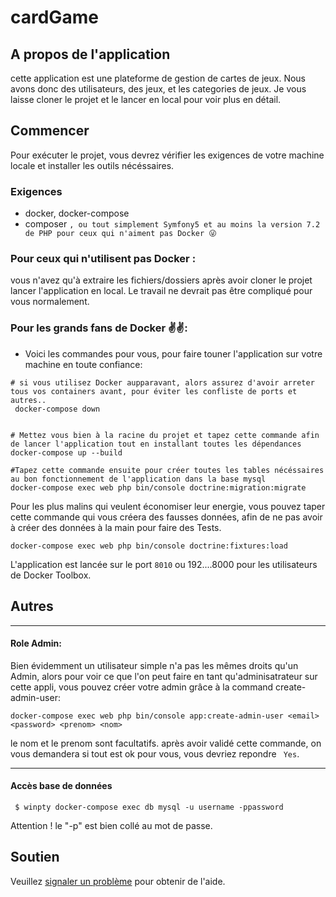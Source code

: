 # cardGame

## A propos de l'application
cette application est une plateforme de gestion de cartes de jeux. Nous avons donc des utilisateurs,
des jeux, et les categories de jeux. Je vous laisse cloner le projet et le lancer en local pour voir plus en détail.

## Commencer

Pour exécuter le projet, vous devrez vérifier les exigences de votre machine locale et installer les outils nécéssaires.

### Exigences
- docker, docker-compose
- composer
``, ou tout simplement Symfony5 et au moins la version 7.2 de PHP pour ceux qui n'aiment pas Docker 😜
``
### Pour ceux qui n'utilisent pas Docker :

vous n'avez qu'à extraire les fichiers/dossiers après avoir cloner le projet lancer l'application en local. Le travail ne devrait
pas être compliqué pour vous normalement.


### Pour les grands fans de Docker ✌✌:

- Voici les commandes pour vous, pour faire touner l'application sur votre machine en toute confiance:

```
# si vous utilisez Docker aupparavant, alors assurez d'avoir arreter tous vos containers avant, pour éviter les confliste de ports et autres.. 
 docker-compose down


# Mettez vous bien à la racine du projet et tapez cette commande afin de lancer l'application tout en installant toutes les dépendances
docker-compose up --build

#Tapez cette commande ensuite pour créer toutes les tables nécéssaires au bon fonctionnement de l'application dans la base mysql
docker-compose exec web php bin/console doctrine:migration:migrate
```
Pour les plus malins qui veulent économiser leur energie, vous pouvez taper cette commande qui vous créera des fausses données, afin de ne pas avoir à créer des données à la main pour faire des Tests.
```
docker-compose exec web php bin/console doctrine:fixtures:load
```
L'application est lancée sur le port ```8010``` ou 192....8000 pour les utilisateurs de Docker Toolbox.

## Autres
**  **
#### Role Admin:
Bien évidemment un utilisateur simple n'a pas les mêmes droits qu'un Admin, alors pour voir ce que l'on peut faire en tant qu'adminisatrateur sur cette appli,
vous pouvez créer votre admin grâce à la command create-admin-user:

```
docker-compose exec web php bin/console app:create-admin-user <email> <password> <prenom> <nom> 
```
le nom et le prenom sont facultatifs. après avoir validé cette commande, on vous demandera si tout est ok pour vous, vous devriez repondre ``` Yes```.

** ** 
#### Accès base de données
```
 $ winpty docker-compose exec db mysql -u username -ppassword
```
Attention ! le "-p" est bien collé au mot de passe.
## Soutien

Veuillez 
[signaler un problème](https://github.com/Abdoulaye224/cardGame/issues)
pour obtenir de l'aide.
